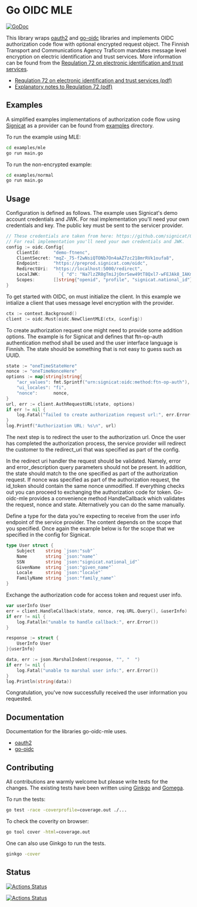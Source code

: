 # Go OIDC MLE

[![GoDoc](https://godoc.org/github.com/qvik/go-oidc-mle?status.svg)](https://godoc.org/github.com/qvik/go-oidc-mle)

This library wraps [oauth2](https://godoc.org/golang.org/x/oauth2) and [go-oidc](https://godoc.org/github.com/coreos/go-oidc) libraries and implements OIDC authorization code flow with optional encrypted request object. The Finnish Transport and Communications Agency Traficom mandates message level encryption on electric identification and trust services. More information can be found from the [Requlation 72 on electronic identification and trust services](https://www.traficom.fi/en/regulations#%7B%22query%22%3A%2272%22%2C%22sort%22%3A%7B%22title%22%3A%22ASC%22%7D%2C%22limit%22%3A20%2C%22offset%22%3A0%2C%22filters%22%3A%7B%7D%7D).

- [Requlation 72 on electronic identification and trust services (pdf)](https://www.finlex.fi/data/normit/42947/M72A-2018-EN-v2.pdf)
- [Explanatory notes to Requlation 72 (pdf)](https://www.finlex.fi/data/normit/42947/M72A-MPS-EN.pdf)

## Examples

A simplified examples implementations of authorization code flow using [Signicat](https://signicat.com) as a provider can be found from [examples](https://github.com/qvik/go-oidc-mle/blob/master/examples) directory.

To run the example using MLE:
```bash
cd examples/mle
go run main.go
```

To run the non-encrypted example:
```bash
cd examples/normal
go run main.go
```

## Usage

Configuration is defined as follows. The example uses Signicat's demo account credentials and JWK. For real implementation you'll need your own credentials and key. The public key must be sent to the servicer provider.

```go
// These credentials are taken from here: https://github.com/signicat/OIDC-MLE/blob/master/py-ftn-example/ftn-mle-example.py
// For real implementation you'll need your own credentials and JWK.
config := oidc.Config{
    ClientId:     "demo-ftnenc",
    ClientSecret: "mqZ-_75-f2wNsiQTONb7On4aAZ7zc218mrRVk1oufa8",
    Endpoint:     "https://preprod.signicat.com/oidc",
    RedirectUri:  "https://localhost:5000/redirect",
    LocalJWK:       `{ "d": "Na7lzZR8gTmiJjOnrSew49tT8Qxl7-wFEJAk8_IAKmS1KidtNrNxt5GgBsy7Uksk0EXwYmbxLY7ke_yvGNtDTAaR71VWJyTDYJjiu-D-cMrRWGxLUtf0SDQtuf5_7rVNikmuUgxtaNZowstBZog-W8QIpGv7nvfOKchFK-Cf92ApWWU6DH3vN60TQtk9f8e_XLM4Yy2iBEghU58VNegb8mS9Bg-WfiG8Bf8opjj2IxlssqK98AlXPIZ-T-Xar6D9SkOVYTuracOoxSQjOEKHVCtluGQRinP3yxAQvF81ZPp2zO7LbSx2NRB4h2DzcUXSnMbY2PXgw4Sqs7QlJ7miKgrFyseRgikzZNDLv-8jhujkjRfAZ3VZFPy5-LKtG1uLf8erwwLedCqg9ClTLiXMG05uogdXIB8hYjP04ZWPNR_hQwKAEo3yFsS0SSMBOO4ANjc_uzQf7xmnKei0imDfJcufMFCvPuT_F4x6xJzi_DSLOW8s7KDFvFBTBgnTsoVHIAWDXGXM9iebLx26NwgtUcclfm2hidcsuJnS4Qyx9r-AHjxNH7uVNZP3eyjXqH4jrmweLzOGpSuLIGiXfAi7aVFISH5dD4eaq-zkxZgV-Vs8iRD8TlhYb7ETYxM71fw3Ga-rp9hAHY2_pHz3iCs3yIL08u6CGqe6udB10WmTdjk", "dp": "VYi8AKFAbw0yu5xZcf8MKwQwVSCIqZyw7gZDaz5Exz00XKHVWKlUdvqQH52e9GYW84rqdhCINcXctEnT9kfrUJRp6sg40aFWSfZNGvN0ZlwgHsuk8BKXdD0k8evgEH4iomHk5V6b8Au8ilJN3JlI3mW7ZM4aHqODfPXoNAAwHXNX24hnX3on3Y9xZvEoGZKn4WnU7rGZjcsIYphy3IGfIe0BlZYGTHnteAFjsK0ODXoGXSh2ZvhiDKO6fl57lS_h43i5gLsIOtM-T9uGFFe681h4OcM3HQNcYnwvl0RpdKXIKhVn54w7yKc1e3x6bEO5nj0ZPFwAbLWDZ0ljv_SpOw", "dq": "cqloF7Ips92f75WR2xHAuM7GmpywEWZjdiwbHqDQ79cLFbfQxO99J9kpC9kjTRE4T21OdpHOBtEIQYF8mroEHNtI9guBR1sQwMxx_DHyyJ0M1HHrzBawQr9DqqmqfHNkPCLetwv2E0sOd90CvUU6zL9p0f-Npn4-l1r7KsSAn2w5oDy4fb0ZAn4Lc4GtISYNV9SX9rpZN83WlF1oOzOWenTwiWrQneicRdM5L7HxWBs-FQQX5oi32xSf3chwy9o2po2DUD3Ess5BH-Y0lmDH6hEufwHbKRpKzWLxhZwa0BkbFL68ypbeWK-dUNdh5HCCNup0IpCgP1-_6PnQU-vw9Q", "e": "AQAB", "kty": "RSA", "n": "psPFRnGgt4wJK--20KG0M_AgL2B-J0Q4Nrd3duq0lt2kXwtD5MdAmpWpPncQgMzqVT3IyuEjFjHZRw-tv025DbK6PO4k3sZhQwWJjZGte7nKuHzJkQ7tR0ub2DOq4Sg6iBDmBFQ00wotCIfcAbgBT4WLWFu8ne9K4GUjz3vtUCALLryWJeIriJnNl7kKxo8BhbEp567PmECfill9RpPkgm3bp6s2GqAtIwWss6hYY02GPm_cssFwLl_fRBzQcFxg30i3oMgg-Xj5flewEC8sdPXdzXg9PJTLmppfKdnYtgPCTR8a2mTgy_B8vXXrkX636qk_FaT9C0QWxMg6fII_5vqRdx65uAVWqc69bm0ikSz_PgnK5flkwLRQr4D5CvZNCw7xngrEBTP42O0mjtbQJZPYzF3__pdpwqli1Ja1WNEC0EZtzi_2xs7rn07qVv2ZeQ0mObp4gs2uyflQZ-6Mv7S2MnJ00Bn7M_kl6S9a1jRHQDnCe61yfgQr8oGvfI7jaiN-8IMphzdkpK4nO4euWk8M5XQFpIorVyLT2RtIUQlA4L6GQBBuixZxI7nt2AA9ZA4J5cTukYGqT908NJ3g8HEpbWvuZ8kFOXAVi8EJqN9OFDXB5qPDfXFZ6lH7-UmYPKLOjrscX9LUSz_Onu65SVJlylHqorkK0mVOQgo7oaM", "p": "00FDBBfSFIbQYJ8yOCJ7c6ZPLmJxQ7_Fch01KdHJvKjKinb5dDtJMxgZzKwPudBajJWE4ucVMuRYRv4QMJWXov6CaLKN-SHkMFIwWMN-UJAVGT7e_iIq1_BrvFvTeFY9zshpuyFiP4lDNzPH1xX2aD0lCt42l-1rfScm1LIO0LYy1Qqma6m-aaKLAcBpr-6SM3A7-YqNVP3enZevPTz6rgZ_boKICVdR-a3vLNb5w1sP_18I3Fcb0vGCsoxuNh46DaDdSs2jkwPmIrra040vstoXHjOLzlubrrH69WqkbNtHf1DRcKgh7fzgHwuzovC6Bn142cdCmr9aLyVgExFUNw", "q": "yhYlTst5WmxYynEtYU9GBqysQnjJSh1gDKocbJv_7AHdfIMnK8tHdqEByj9DPgao76yZt1fGSN9v1B3PhVYYrhdLvtksdYjUgnu0vjtg7kHsDxwY6H4nZykxWr1tjcWHHmcUnlWU_vtkg1pES8_WJ-dtH0IYe0luPRqVqs8YYKL6He-pRbPj4YJJ6KtYgYFpSKbS3hGHDeEo_Bwz9-cP6Q6NxJwgeOZz8BtryHo4gh77RapZcpxH320Fw993xYewpAt_Bi7OqasH8-DwxMSxK-VuAjgfokxZMX2rQXLGO8xVRTVmXGbAK7deWuvlO1qgCHVxZswzI1aNyMjQ4ze_9Q", "qi": "nh4sH934RRsFA_T68m0sas6i9NaRYLOYHiK-Z4QUHxpG4lXVM1Q80srDWTYX_bGCa6R2xLTnYkICN4Y3vnUFxbfD4iBRKGdmepegF7jajbBAqCpCHDRTJUisd6MF--VOy-HPB2uIpDRw2X-g01k-AEqy7sXu1YEfh9_jEBf2JXV86mylJEqWJJT4zEtu18pq1ZV157-dLezHt1IZ9VJJldXgj1ZQza8T-15vQFfiwx1vLKZI3YiRlYVPEhCSfSqFh1C6Im9vQ8R_4kymnzDXJirzZZPJKr0FoFlJEUX8mFMCHrhqi0-OSMrCRxci_40Gtd08qo40iWjid0szYeAjfA" }`,
    Scopes:       []string{"openid", "profile", "signicat.national_id"},
}
```

To get started with OIDC, on must initialize the client. In this example we intialize a client that uses message level encryption with the provider.

```go
ctx := context.Background()
client := oidc.Must(oidc.NewClientMLE(ctx, &config))
```

To create authorization request one might need to provide some addition options. The example is for Signicat and defines that ftn-op-auth authentication method shall be used and the user interface language is Finnish. The state should be something that is not easy to guess such as UUID.

```go
state := "oneTimeStateHere"
nonce := "oneTimeNonceHere"
options := map[string]string{
    "acr_values": fmt.Sprintf("urn:signicat:oidc:method:ftn-op-auth"),
    "ui_locales": "fi",
    "nonce":      nonce,
}
url, err := client.AuthRequestURL(state, options)
if err != nil {
    log.Fatal("failed to create authorization request url:", err.Error())
}
log.Printf("Authorization URL: %s\n", url)
```

The next step is to redirect the user to the authorization url. Once the user has completed the authorization process, the service provider will redirect the customer to the redirect_uri that was specified as part of the config.

In the redirect uri handler the request should be validated. Namely, error and error_description query parameters should not be present. In addition, the state should match to the one specified as part of the authorization request. If nonce was specified as part of the authorization request, the id_token should contain the same nonce unmodified. If everything checks out you can proceed to exchanging the authorization code for token. Go-oidc-mle provides a convenience method HandleCallback which validates the request, nonce and state. Alternatively you can do the same manually.

Define a type for the data you're expecting to receive from the user info endpoint of the service provider. The content depends on the scope that you specified. Once again the example below is for the scope that we specified in the config for Signicat.
```go
type User struct {
	Subject    string `json:"sub"`
	Name       string `json:"name"`
	SSN        string `json:"signicat.national_id"`
	GivenName  string `json:"given_name"`
	Locale     string `json:"locale"`
	FamilyName string `json:"family_name"`
}
```

Exchange the authorization code for access token and request user info.
```go
var userInfo User
err = client.HandleCallback(state, nonce, req.URL.Query(), &userInfo)
if err != nil {
    log.Fatalln("unable to handle callback:", err.Error())
}

response := struct {
    UserInfo User
}{userInfo}

data, err := json.MarshalIndent(response, "", "  ")
if err != nil {
    log.Fatal("unable to marshal user info:", err.Error())
}
log.Println(string(data))
```

Congratulation, you've now successfully received the user information you requested.

## Documentation

Documentation for the libraries go-oidc-mle uses.

- [oauth2](https://godoc.org/golang.org/x/oauth2)
- [go-oidc](https://godoc.org/github.com/coreos/go-oidc)

## Contributing

All contributions are warmly welcome but please write tests for the changes. The existing tests have been written using [Ginkgo](https://onsi.github.io/ginkgo/) and [Gomega](http://onsi.github.io/gomega/).

To run the tests:
```bash
go test -race -coverprofile=coverage.out ./...
```

To check the coverity on browser:
```bash
go tool cover -html=coverage.out
```

One can also use Ginkgo to run the tests.
```bash
ginkgo -cover
```

## Status

[![Actions Status](https://github.com/qvik/go-oidc-mle/workflows/Tests%20on%20linux/badge.svg)](https://github.com/qvik/go-oidc-mle/actions)

[![Actions Status](https://github.com/qvik/go-oidc-mle/workflows/Tests%20on%20all%20platforms/badge.svg)](https://github.com/qvik/go-oidc-mle/actions)
